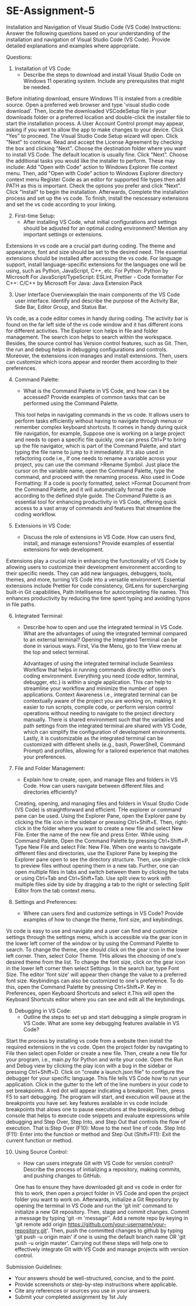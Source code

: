 # SE-Assignment-5
Installation and Navigation of Visual Studio Code (VS Code)
 Instructions:
Answer the following questions based on your understanding of the installation and navigation of Visual Studio Code (VS Code). Provide detailed explanations and examples where appropriate.

 Questions:

1. Installation of VS Code:
   - Describe the steps to download and install Visual Studio Code on Windows 11 operating system. Include any prerequisites that might be needed.

Before initiating download, ensure Windows 11 is instaled from a credible source. Open a preferred web browser and type 'visual studio code download'. Then, locate the downloaded VSCodeSetup file in your downloads folder or a preferred location and double-click the installer file to start the installation process. A User Account Control prompt may appear, asking if you want to allow the app to make changes to your device. Click "Yes" to proceed. The Visual Studio Code Setup wizard will open. Click "Next" to continue. Read and accept the License Agreement by checking the box and clicking "Next". Choose the destination folder where you want to install VS Code. The default location is usually fine. Click "Next". Choose the additional tasks you would like the installer to perform. These may include: Add "Open with Code" action to Windows Explorer file context menu. Then, add "Open with Code" action to Windows Explorer directory context menu
Register Code as an editor for supported file types then add PATH as this is important. Check the options you prefer and click "Next". Click "Install" to begin the installation. Afterwards, Complete the installation process and set up the vs code. To finish, install the nescessary extensions and set the vs code according to your linking.

2. First-time Setup:
   - After installing VS Code, what initial configurations and settings should be adjusted for an optimal coding environment? Mention any important settings or extensions.

Extensions in vs code are a crucial part during coding. The theme and appearance, font and size should be set to the desired need. THe essential extensions should be installed after accessing the vs code. For language support, install language-specific extensions for the languages one will be using, such as Python, JavaScript, C++, etc.
For Python: Python by Microsoft
For JavaScript/TypeScript: ESLint, Prettier - Code formatter
For C++: C/C++ by Microsoft
For Java: Java Extension Pack

3. User Interface Overviewxplain the main components of the VS Code user interface. Identify and describe the purpose of the Activity Bar, Side Bar, Editor Group, and Status Bar.

Vs code, as a code editor comes in handy during coding. The activity bar is found on the far left side of the vs code window and it has different icons for different activities. The Explorer icon helps in file and folder management. The search icon helps to search within the workspace. Besides, the source control has Version control features, such as Git. Then, the run and debug helps in debugging configurations and controls.
Moreover, the extensions icon manages and install extensions. Then, users can customize which icons appear and reorder them according to their preferences.

4. Command Palette:
   - What is the Command Palette in VS Code, and how can it be accessed? Provide examples of common tasks that can be performed using the Command Palette.
   
   This tool helps in navigating commands in the vs code. It allows users to perform tasks efficiently without having to navigate through menus or remember complex keyboard shortcuts. It comes in handy during quick file navigation, for example, Suppose one is working on a large project and needs to open a specific file quickly, one can press Ctrl+P to bring up the file navigator, which is part of the Command Palette, and start typing the file name to jump to it immediately. It's also used in refactoring code i.e., If one needs to rename a variable across your project, you can use the command >Rename Symbol. Just place the cursor on the variable name, open the Command Palette, type the command, and proceed with the renaming process. Also used in Code Formatting: If a code is poorly formatted, select >Format Document from the Command Palette, and it will automatically format the code according to the defined style guide. The Command Palette is an essential tool for enhancing productivity in VS Code, offering quick access to a vast array of commands and features that streamline the coding workflow.

5. Extensions in VS Code:
   - Discuss the role of extensions in VS Code. How can users find, install, and manage extensions? Provide examples of essential extensions for web development.

 Extensions play a crucial role in enhancing the functionality of VS Code by allowing users to customize their development environment according to their specific needs. They can add new languages, debuggers, tools, themes, and more, turning VS Code into a versatile environment. Essential extensions include Prettier for code consistency, GitLens for supercharging built-in Git capabilities, Path Intellisense for autocompleting file names. This enhances productivity by reducing the time spent typing and avoiding typos in file paths.


6. Integrated Terminal:
   - Describe how to open and use the integrated terminal in VS Code. What are the advantages of using the integrated terminal compared to an external terminal?
      Opening the Integrated Terminal can be done in various ways. First, Via the Menu, go to the View menu at the top and select terminal.
     
     Advantages of using the integrated terminal include Seamless Workflow that helps in running commands directly within one's coding environment. Everything you need (code editor, terminal, debugger, etc.) is within a single application. This can help to streamline your workflow and minimize the number of open applications. Context Awareness i.e., integrated terminal can be contextually aware of the project you are working on, making it easier to run scripts, compile code, or perform version control operations without needing to navigate to the project directory manually. There is shared environment such that the variables and path settings from the integrated terminal are shared with VS Code, which can simplify the configuration of development environments. Lastly,  it is customizable as the integrated terminal can be customized with different shells (e.g., bash, PowerShell, Command Prompt) and profiles, allowing for a tailored experience that matches your preferences.


7. File and Folder Management:
   - Explain how to create, open, and manage files and folders in VS Code. How can users navigate between different files and directories efficiently?

   Creating, opening, and managing files and folders in Visual Studio Code (VS Code) is straightforward and efficient. THe explorer or command pane can be used.
   Using the Explorer Pane, open the Explorer pane by clicking the file icon in the sidebar or pressing Ctrl+Shift+E. Then, right-click in the folder where you want to create a new file and select New File. Enter the name of the new file and press Enter. While using Command Palette, Open the Command Palette by pressing Ctrl+Shift+P. Type New File and select File: New File.
   When one wants to navigate different files and directories, use the Explorer Pane by keeping the Explorer pane open to see the directory structure. Then, use single-click to preview files without opening them in a new tab.
   Further, one can open multiple files in tabs and switch between them by clicking the tabs or using Ctrl+Tab and Ctrl+Shift+Tab.
Use split view to work with multiple files side by side by dragging a tab to the right or selecting Split Editor from the tab context menu.

8. Settings and Preferences:
   - Where can users find and customize settings in VS Code? Provide examples of how to change the theme, font size, and keybindings.

Vs code is easy to use and navigate and a user can find and customize settings through the settings menu, which is accessible via the gear icon in the lower left corner of the window or by using the Command Palette to search.
To change the theme, one should click on the gear icon in the lower left corner. Then, select Color Theme. THis allows the choosing of one's desired theme from the list.
To change the font size, click on the gear icon in the lower left corner then select Settings. In the search bar, type Font Size. The editor 'font size' will appear then change the value to a preferred font size.
Keybindings can also be customized to one's preference. To do this, open the Command Palette by pressing Ctrl+Shift+P. Key in Preferences, open Keyboard Shortcuts and select it.This will open the Keyboard Shortcuts editor where you can see and edit all the keybindings.

9. Debugging in VS Code:
   - Outline the steps to set up and start debugging a simple program in VS Code. What are some key debugging features available in VS Code?

Start the process by installing vs code from a website then install the required extensions in the vs code. Open the project folder by navigating to File then select open Folder or create a new file. Then, create a new file for your program, i.e., main.py for Python and write your code. Open the Run and Debug view by clicking the play icon with a bug in the sidebar or pressing Ctrl+Shift+D. Click on "create a launch.json file" to configure the debugger for your specific language. This file tells VS Code how to run your application. Click in the gutter to the left of the line numbers in your code to set breakpoints. A red dot will appear indicating a breakpoint. Then, press F5 to sart debugging. The program will start, and execution will pause at the breakpoints you have set. 
key features available in vs code include breakpoints that alows one to pause executions at the breakpoints, debug console that helps to execute code snippets and evaluate expressions while debugging and Step Over, Step Into, and Step Out that controls the flow of execution. That is:Step Over (F10): Move to the next line of code. Step Into (F11): Enter into the function or method and Step Out (Shift+F11): Exit the current function or method.

10. Using Source Control:
    - How can users integrate Git with VS Code for version control? Describe the process of initializing a repository, making commits, and pushing changes to GitHub.

    One has to ensure they have downloaded git and vs code in order for this to work, then open a project folder in VS Code and open the project folder you want to work on. Afterwards, initialize a Git Repository by opening the terminal in VS Code and run the 'git init' command to initialize a new Git repository. Then, stage and commit changes. Commit a message by typing 'git -m 'message''. Add a remote repo by keying in 'git remote add origin https://github.com/your-username/your-repository.git'. Then, push the committed changes to github by typing 'git push -u origin main' if one is using the default branch name OR 'git push -u origin master'. Carrying out these steps will help one to effectively integrate Git with VS Code and manage projects with version control.










 Submission Guidelines:
- Your answers should be well-structured, concise, and to the point.
- Provide screenshots or step-by-step instructions where applicable.
- Cite any references or sources you use in your answers.
- Submit your completed assignment by 1st July 


